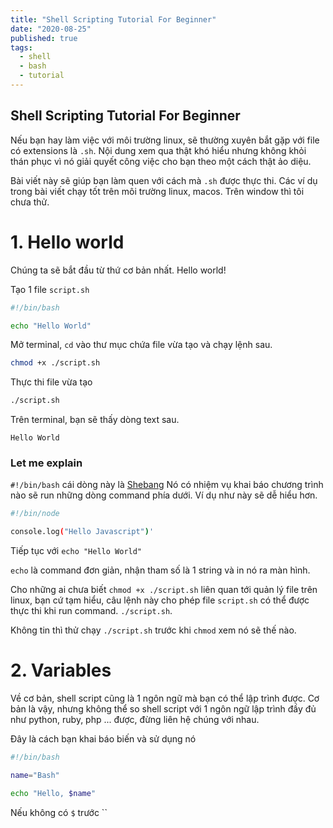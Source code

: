 ```yaml
---
title: "Shell Scripting Tutorial For Beginner"
date: "2020-08-25"
published: true
tags:
  - shell
  - bash
  - tutorial
---
```


Shell Scripting Tutorial For Beginner
---------------------------

Nếu bạn hay làm việc với môi trường linux, sẽ thường xuyên bắt gặp với file có extensions là `.sh`. Nội dung xem qua thật khó hiểu nhưng không khỏi thán phục vì nó giải quyết công việc cho bạn theo một cách thật ảo diệu. 

Bài viết này sẽ giúp bạn làm quen với cách mà `.sh` được thực thi.
Các ví dụ trong bài viết chạy tốt trên môi trường linux, macos. Trên window thì tôi chưa thử.

# 1. Hello world

Chúng ta sẽ bắt đầu từ thứ cơ bản nhất. Hello world!

Tạo 1 file `script.sh` 
```bash
#!/bin/bash

echo "Hello World"
```

Mở terminal, `cd` vào thư mục chứa file vừa tạo và chạy lệnh sau.
```bash
chmod +x ./script.sh
```

Thực thi file vừa tạo
```bash
./script.sh
```

Trên terminal, bạn sẽ thấy dòng text sau.
```
Hello World
```

### Let me explain

`#!/bin/bash` cái dòng này là [Shebang](https://en.wikipedia.org/wiki/Shebang_%28Unix%29)
Nó có nhiệm vụ khai báo chương trình nào sẽ run những dòng command phía dưới.
Ví dụ như này sẽ dễ hiểu hơn.
```bash
#!/bin/node

console.log("Hello Javascript")'
```
Tiếp tục với
`echo "Hello World"`

`echo` là command đơn giản, nhận tham số là 1 string và in nó ra màn hình.

Cho những ai chưa biết
`chmod +x ./script.sh` liên quan tới quản lý file trên linux, bạn cứ tạm hiểu, câu lệnh này cho phép file `script.sh` có thể được thực thi khi run command. `./script.sh`. 

Không tin thì thử chạy `./script.sh` trước khi `chmod` xem nó sẽ thế nào.

# 2. Variables

Về cơ bản, shell script cũng là 1 ngôn ngữ mà bạn có thể lập trình được. 
Cơ bản là vậy, nhưng không thể so shell script với 1 ngôn ngữ lập trình đầy đủ như python, ruby, php ... được, đừng liên hệ chúng với nhau.

Đây là cách bạn khai báo biến và sử dụng nó
```bash
#!/bin/bash

name="Bash"

echo "Hello, $name"
```

Nếu không có `$` trước ``
<!--stackedit_data:
eyJoaXN0b3J5IjpbLTEzMDg4OTI2MjhdfQ==
-->